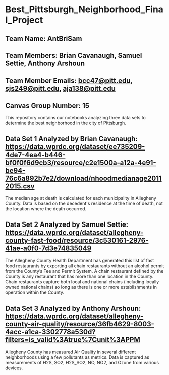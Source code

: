 # Best_Pittsburgh_Neighborhood_Final_Project

## Team Name: AntBriSam
## Team Members: Brian Cavanaugh, Samuel Settie, Anthony Arshoun
## Team Member Emails: bcc47@pitt.edu, sjs249@pitt.edu, aja138@pitt.edu
## Canvas Group Number: 15

This repository contains our notebooks analyzing three data sets to determine the best neighborhood in the city of Pittsburgh.

## Data Set 1 Analyzed by Brian Cavanaugh: https://data.wprdc.org/dataset/ee735209-4de7-4ea4-b446-bf0f0f6d9cb3/resource/c2e1500a-a12a-4e91-be94-76c6a892b7e2/download/nhoodmedianage20112015.csv
The median age at death is calculated for each municipality in Allegheny County. Data is based on the decedent's residence at the time of death, not the location where the death occurred.

## Data Set 2 Analyzed by Samuel Settie: https://data.wprdc.org/dataset/allegheny-county-fast-food/resource/3c530161-2976-41ae-a0f0-7d3e74835049
The Allegheny County Health Department has generated this list of fast food restaurants by exporting all chain restaurants without an alcohol permit from the County’s Fee and Permit System. A chain restaurant defined by the County is any restaurant that has more than one location in the County. Chain restaurants capture both local and national chains (including locally owned national chains) so long as there is one or more establishments in operation within the County.

## Data Set 3 Analyzed by Anthony Arshoun: https://data.wprdc.org/dataset/allegheny-county-air-quality/resource/36fb4629-8003-4acc-a1ca-3302778a530d?filters=is_valid%3Atrue%7Cunit%3APPM
Allegheny County has measured Air Quality in several different neighborhoods using a few pollutants as metrics. Data is captured as measurements of H2S, SO2, H2S_SO2, NO, NO2, and Ozone from various devices.

